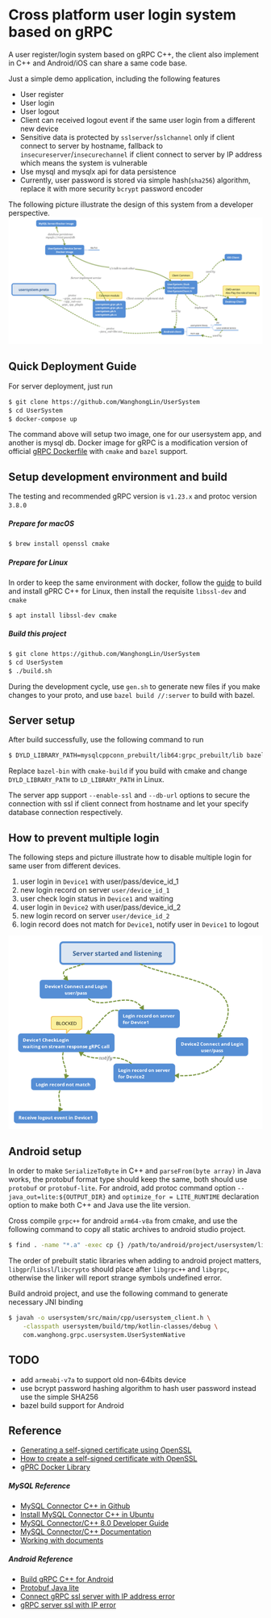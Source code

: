 Cross platform user login system based on gRPC
======

A user register/login system based on gRPC C++, the client also implement in C++ and Android/iOS can share a same code base.

Just a simple demo application, including the following features

* User register
* User login
* User logout
* Client can received logout event if the same user login from a different new device
* Sensitive data is protected by `sslserver`/`sslchannel` only if client connect to server by hostname, fallback to `insecureserver`/`insecurechannel` if client connect to server by IP address which means the system is vulnerable 
* Use mysql and mysqlx api for data persistence
* Currently, user password is stored via simple hash(`sha256`) algorithm, replace it with more security `bcrypt` password encoder

The following picture illustrate the design of this system from a developer perspective.
![System structure](docs/usersystem_structure.png)

Quick Deployment Guide
------
For server deployment, just run
```bash
$ git clone https://github.com/WanghongLin/UserSystem
$ cd UserSystem
$ docker-compose up
```
The command above will setup two image, one for our usersystem app, and another is mysql db. Docker image for gRPC is a modification version of official [gRPC Dockerfile](https://github.com/grpc/grpc-docker-library/blob/master/1.21.0/cxx/Dockerfile) with `cmake` and `bazel` support.

Setup development environment and build
------
The testing and recommended gRPC version is `v1.23.x` and protoc version `3.8.0`

##### Prepare for macOS 
```bash
$ brew install openssl cmake
```

##### Prepare for Linux

In order to keep the same environment with docker, follow the [guide](https://github.com/grpc/grpc/blob/master/BUILDING.md) to build and install gPRC C++ for Linux, then install the requisite `libssl-dev` and `cmake`
```
$ apt install libssl-dev cmake
```

##### Build this project
```bash
$ git clone https://github.com/WanghongLin/UserSystem
$ cd UserSystem
$ ./build.sh
```

During the development cycle, use `gen.sh` to generate new files if you make changes to your proto, and use `bazel build //:server` to build with bazel.

Server setup
------
After build successfully, use the following command to run
```bash
$ DYLD_LIBRARY_PATH=mysqlcppconn_prebuilt/lib64:grpc_prebuilt/lib bazel-bin/server
```
Replace `bazel-bin` with `cmake-build` if you build with cmake and change `DYLD_LIBRARY_PATH` to `LD_LIBRARY_PATH` in Linux. 

The server app support `--enable-ssl` and `--db-url` options to secure the connection with ssl if client connect from hostname and let your specify database connection respectively. 

How to prevent multiple login
------
The following steps and picture illustrate how to disable multiple login for same user from different devices.

1. user login in `Device1` with user/pass/device_id_1
2. new login record on server `user/device_id_1`
3. user check login status in `Device1` and waiting
4. user login in `Device2` with user/pass/device_id_2
5. new login record on server `user/device_id_2`
6. login record does not match for `Device1`, notify user in `Device1` to logout

![Disable multiple login](docs/multiple_login.png)

Android setup
------
In order to make `SerializeToByte` in C++ and `parseFrom(byte array)` in Java works, the protobuf format type should keep the same, both should use `protobuf` or `protobuf-lite`. For android, add protoc command option `--java_out=lite:${OUTPUT_DIR}` and `optimize_for = LITE_RUNTIME` declaration option to make both C++ and Java use the lite version.

Cross compile `grpc++` for android `arm64-v8a` from cmake, and use the following command to copy all static archives to android studio project.

```bash
$ find . -name "*.a" -exec cp {} /path/to/android/project/usersystem/libs/arm64-v8a/ \;
```

The order of prebuilt static libraries when adding to android project matters, `libgpr`/`libssl`/`libcrypto` should place
after `libgrpc++` and `libgrpc`, otherwise the linker will report strange symbols undefined error.

Build android project, and use the following command to generate necessary JNI binding

```bash
$ javah -o usersystem/src/main/cpp/usersystem_client.h \
    -classpath usersystem/build/tmp/kotlin-classes/debug \
    com.wanghong.grpc.usersystem.UserSystemNative
``` 

TODO
------
* add `armeabi-v7a` to support old non-64bits device
* use bcrypt password hashing algorithm to hash user password instead use the simple SHA256
* bazel build support for Android

Reference
------
* [Generating a self-signed certificate using OpenSSL](https://www.ibm.com/support/knowledgecenter/en/SSMNED_5.0.0/com.ibm.apic.cmc.doc/task_apionprem_gernerate_self_signed_openSSL.html)
* [How to create a self-signed certificate with OpenSSL](https://stackoverflow.com/questions/10175812/how-to-create-a-self-signed-certificate-with-openssl)
* [gPRC Docker Library](https://github.com/grpc/grpc-docker-library)

##### MySQL Reference
* [MySQL Connector C++ in Github](https://github.com/mysql/mysql-connector-cpp)
* [Install MySQL Connector C++ in Ubuntu](https://stackoverflow.com/questions/51117349/cannot-install-mysql-connector-c-correctly-in-my-ubuntu)
* [MySQL Connector/C++ 8.0 Developer Guide](https://dev.mysql.com/doc/connector-cpp/8.0/en/)
* [MySQL Connector/C++ Documentation](https://dev.mysql.com/doc/dev/connector-cpp/8.0/)
* [Working with documents](https://docs.oracle.com/cd/E17952_01/x-devapi-userguide-en/devapi-users-working-with-documents.html)

##### Android Reference
* [Build gRPC C++ for Android](https://stackoverflow.com/questions/54052229/build-grpc-c-for-android-using-ndk-arm-linux-androideabi-clang-compiler)
* [Protobuf Java lite](https://github.com/protocolbuffers/protobuf/blob/master/java/lite.md)
* [Connect gRPC ssl server with IP address error](https://blog.csdn.net/u011627161/article/details/87936361)
* [gRPC server ssl with IP error](https://zhuanlan.zhihu.com/p/35507832)